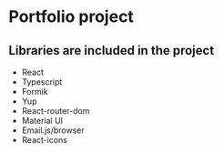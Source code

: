 # Portfolio project

## Libraries are included in the project

- React
- Typescript
- Formik
- Yup
- React-router-dom
- Material UI
- Email.js/browser
- React-icons
